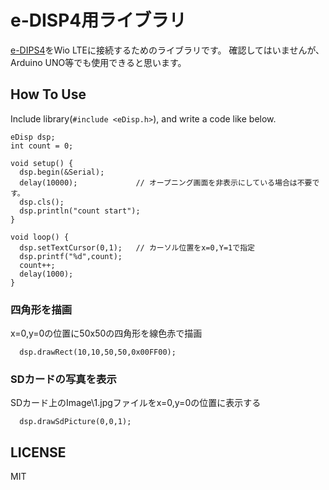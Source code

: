 e-DISP4用ライブラリ
=====

[e-DIPS4](https://www.ddl.co.jp/shop/html/user_data/edisp)をWio LTEに接続するためのライブラリです。
確認してはいませんが、Arduino UNO等でも使用できると思います。


## How To Use

Include library(`#include <eDisp.h>`), and write a code like below.

```
eDisp dsp;
int count = 0;

void setup() {
  dsp.begin(&Serial);
  delay(10000);				// オープニング画面を非表示にしている場合は不要です。
  dsp.cls();
  dsp.println("count start");
}

void loop() {
  dsp.setTextCursor(0,1);	// カーソル位置をx=0,Y=1で指定
  dsp.printf("%d",count);
  count++;
  delay(1000);
}
```

### 四角形を描画

x=0,y=0の位置に50x50の四角形を線色赤で描画
```
  dsp.drawRect(10,10,50,50,0x00FF00);
```

### SDカードの写真を表示

SDカード上のImage\1.jpgファイルをx=0,y=0の位置に表示する
```
  dsp.drawSdPicture(0,0,1);
```

## LICENSE

MIT


